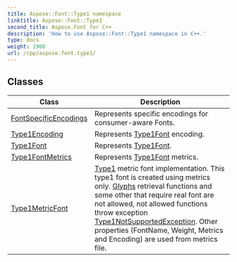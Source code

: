 ```yaml
---
title: Aspose::Font::Type1 namespace
linktitle: Aspose::Font::Type1
second_title: Aspose.Font for C++
description: 'How to use Aspose::Font::Type1 namespace in C++.'
type: docs
weight: 1900
url: /cpp/aspose.font.type1/
---
```




## Classes

| Class | Description |
| --- | --- |
| [FontSpecificEncodings](./fontspecificencodings/) | Represents specific encodings for consumer-aware Fonts. |
| [Type1Encoding](./type1encoding/) | Represents [Type1](./)[Font](../aspose.font/font/) encoding. |
| [Type1Font](./type1font/) | Represents [Type1](./)[Font](../aspose.font/font/). |
| [Type1FontMetrics](./type1fontmetrics/) | Represents [Type1](./)[Font](../aspose.font/font/) metrics. |
| [Type1MetricFont](./type1metricfont/) | [Type1](./) metric font implementation. This type1 font is created using metrics only. [Glyphs](../aspose.font.glyphs/) retrieval functions and some other that require real font are not allowed, not allowed functions throw exception [Type1NotSupportedException](../). Other properties (FontName, Weight, Metrics and Encoding) are used from metrics file. |
